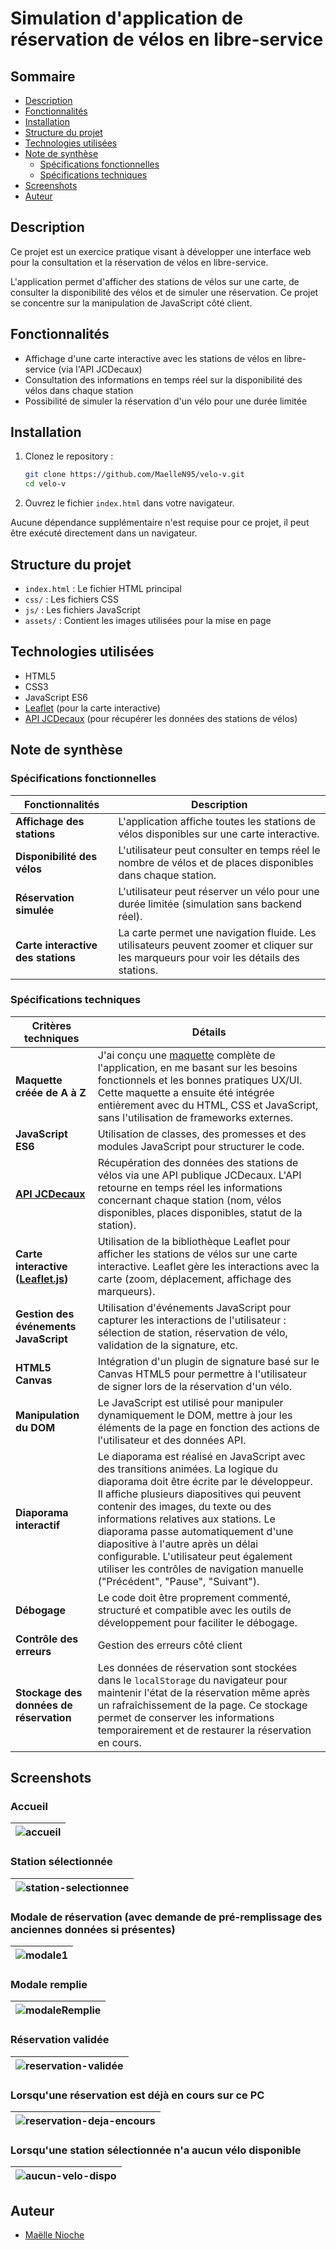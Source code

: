 # Simulation d'application de réservation de vélos en libre-service

## Sommaire

* [Description](#description)
* [Fonctionnalités](#fonctionnalités)
* [Installation](#installation)
* [Structure du projet](#structure-du-projet)
* [Technologies utilisées](#technologies-utilisées)
* [Note de synthèse](#note-de-synthèse)
  * [Spécifications fonctionnelles](#spécifications-fonctionnelles)
  * [Spécifications techniques](#spécifications-techniques)
* [Screenshots](#screenshots)
* [Auteur](#auteur)

## Description

Ce projet est un exercice pratique visant à développer une interface web pour la consultation et la réservation de vélos en libre-service.

L'application permet d'afficher des stations de vélos sur une carte, de consulter la disponibilité des vélos et de simuler une réservation. Ce projet se concentre sur la manipulation de JavaScript côté client.

## Fonctionnalités

- Affichage d'une carte interactive avec les stations de vélos en libre-service (via l'API JCDecaux)
- Consultation des informations en temps réel sur la disponibilité des vélos dans chaque station
- Possibilité de simuler la réservation d'un vélo pour une durée limitée

## Installation

1. Clonez le repository :
   ```bash
   git clone https://github.com/MaelleN95/velo-v.git
   cd velo-v
2. Ouvrez le fichier `index.html` dans votre navigateur.

Aucune dépendance supplémentaire n'est requise pour ce projet, il peut être exécuté directement dans un navigateur.

## Structure du projet

- `index.html` : Le fichier HTML principal
- `css/` : Les fichiers CSS
- `js/` : Les fichiers JavaScript
- `assets/` : Contient les images utilisées pour la mise en page

## Technologies utilisées

- HTML5
- CSS3
- JavaScript ES6
- [Leaflet](https://leafletjs.com/) (pour la carte interactive)
- [API JCDecaux](https://developer.jcdecaux.com/#/opendata/vls?page=getstarted) (pour récupérer les données des stations de vélos)

## Note de synthèse

### Spécifications fonctionnelles

| Fonctionnalités                | Description                                                                                                 |
|--------------------------------|-------------------------------------------------------------------------------------------------------------|
| **Affichage des stations**     | L'application affiche toutes les stations de vélos disponibles sur une carte interactive.                   |
| **Disponibilité des vélos**    | L'utilisateur peut consulter en temps réel le nombre de vélos et de places disponibles dans chaque station. |
| **Réservation simulée**        | L'utilisateur peut réserver un vélo pour une durée limitée (simulation sans backend réel).                  |
| **Carte interactive des stations**| La carte permet une navigation fluide. Les utilisateurs peuvent zoomer et cliquer sur les marqueurs pour voir les détails des stations. |

### Spécifications techniques

| Critères techniques                      | Détails                                                     |
|----------------------------|-----------------------------------------------------------------------------|
| **Maquette créée de A à Z**       | J'ai conçu une [maquette](https://www.figma.com/design/Z9eo7pvhjyPnaGVHtXH7PB/v%C3%A9lo'v?node-id=0-1&node-type=canvas&t=bR488ueKhTgh4L6U-0) complète de l'application, en me basant sur les besoins fonctionnels et les bonnes pratiques UX/UI. Cette maquette a ensuite été intégrée entièrement avec du HTML, CSS et JavaScript, sans l'utilisation de frameworks externes. |
| **JavaScript ES6**                | Utilisation de classes, des promesses et des modules JavaScript pour structurer le code. |
| **[API JCDecaux](https://developer.jcdecaux.com/#/opendata/vls?page=getstarted)**                  | Récupération des données des stations de vélos via une API publique JCDecaux. L'API retourne en temps réel les informations concernant chaque station (nom, vélos disponibles, places disponibles, statut de la station). |
| **Carte interactive ([Leaflet.js](https://leafletjs.com/))**| Utilisation de la bibliothèque Leaflet pour afficher les stations de vélos sur une carte interactive. Leaflet gère les interactions avec la carte (zoom, déplacement, affichage des marqueurs). |
| **Gestion des événements JavaScript** | Utilisation d'événements JavaScript pour capturer les interactions de l'utilisateur : sélection de station, réservation de vélo, validation de la signature, etc. |
| **HTML5 Canvas**                  | Intégration d'un plugin de signature basé sur le Canvas HTML5 pour permettre à l'utilisateur de signer lors de la réservation d'un vélo. |
| **Manipulation du DOM**           | Le JavaScript est utilisé pour manipuler dynamiquement le DOM, mettre à jour les éléments de la page en fonction des actions de l'utilisateur et des données API. |
| **Diaporama interactif**          | Le diaporama est réalisé en JavaScript avec des transitions animées. La logique du diaporama doit être écrite par le développeur. Il affiche plusieurs diapositives qui peuvent contenir des images, du texte ou des informations relatives aux stations. Le diaporama passe automatiquement d'une diapositive à l'autre après un délai configurable. L'utilisateur peut également utiliser les contrôles de navigation manuelle ("Précédent", "Pause", "Suivant"). |
| **Débogage**                      | Le code doit être proprement commenté, structuré et compatible avec les outils de développement pour faciliter le débogage. |
| **Contrôle des erreurs**          | Gestion des erreurs côté client |
| **Stockage des données de réservation**          | Les données de réservation sont stockées dans le `localStorage` du navigateur pour maintenir l'état de la réservation même après un rafraîchissement de la page. Ce stockage permet de conserver les informations temporairement et de restaurer la réservation en cours. |

## Screenshots
### Accueil
|![accueil](https://github.com/user-attachments/assets/6885fc71-78bd-47d7-9e07-73503c597073)|
|-|

### Station sélectionnée
|![station-selectionnee](https://github.com/user-attachments/assets/088af657-7be5-4fe7-901b-9c877c3dc01e)|
|-|

### Modale de réservation (avec demande de pré-remplissage des anciennes données si présentes)
|![modale1](https://github.com/user-attachments/assets/bea15616-c263-4b41-80b8-5fbbc60cfbee)|
|-|

### Modale remplie
|![modaleRemplie](https://github.com/user-attachments/assets/568210cc-5602-40c9-97e0-b33a5a379440)|
|-|

### Réservation validée
|![reservation-validée](https://github.com/user-attachments/assets/9865b9f4-4f9c-4d3d-ad84-f72545eb5666)|
|-|

### Lorsqu'une réservation est déjà en cours sur ce PC
|![reservation-deja-encours](https://github.com/user-attachments/assets/82e750ca-bf2d-48ba-b554-30b59e220f57)|
|-|

### Lorsqu'une station sélectionnée n'a aucun vélo disponible
|![aucun-velo-dispo](https://github.com/user-attachments/assets/9ef69fd5-f090-4099-b376-5b50e8a9c97c)|
|-|

## Auteur

- [Maëlle Nioche](https://www.linkedin.com/in/maelle-nioche/)

